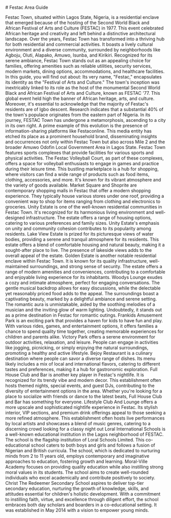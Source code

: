 \# Festac Area Guide

Festac Town, situated within Lagos State, Nigeria, is a residential enclave that emerged because of the hosting of the Second World Black and African Festival of Arts and Culture (FESTAC) in 1977\. This event celebrated African heritage and creativity and left behind a distinctive architectural landscape. Over the years, Festac Town has transformed into a thriving hub for both residential and commercial activities. It boasts a lively cultural environment and a diverse community, surrounded by neighborhoods like Agboju, Oluti, Alapako, Amuwo, Isunba, and Kirikiri. Recognized for its serene ambiance, Festac Town stands out as an appealing choice for families, offering amenities such as reliable utilities, security services, modern markets, dining options, accommodations, and healthcare facilities. In this guide, you will find out about: Its very name, "Festac," encapsulates its identity as the "Festival of Arts and Culture." The town's inception was inextricably linked to its role as the host of the monumental Second World Black and African Festival of Arts and Culture, known as FESTAC '77\. This global event held high the banner of African heritage, arts, and culture. Moreover, it's essential to acknowledge that the majority of Festac's residents are of Igbo descent. Research indicates that a substantial 40% of the town's populace originates from the eastern part of Nigeria. In its journey, FESTAC Town has undergone a metamorphosis, ascending to a city in its own right. A prime example of this evolution is the presence of information\-sharing platforms like Festaconline. This media entity has etched its place as a prominent household brand, disseminating insights and occurrences not only within Festac Town but also across Mile 2 and the broader Amuwo Odofin Local Government Area in Lagos State. Festac Town features sports complexes that provide facilities for various sports and physical activities. The Festac Volleyball Court, as part of these complexes, offers a space for volleyball enthusiasts to engage in games and practice during their leisure time. This bustling marketplace is a hub for shopping, where visitors can find a wide range of products such as food items, clothing, accessories, and more. It's known for its vibrant atmosphere and the variety of goods available. Market Square and Shoprite are contemporary shopping malls in Festac that offer a modern shopping experience. They typically house various stores under one roof, providing a convenient way to shop for items ranging from clothing and electronics to groceries. Unity Estate is one of the well\-known residential communities in Festac Town. It's recognized for its harmonious living environment and well\-designed infrastructure. The estate offers a range of housing options, catering to various preferences and family sizes. Unity Estate's emphasis on unity and community cohesion contributes to its popularity among residents. Lake View Estate is prized for its picturesque views of water bodies, providing a serene and tranquil atmosphere for its residents. This estate offers a blend of comfortable housing and natural beauty, making it a sought\-after place to live. The presence of lakeside views adds to the overall appeal of the estate. Golden Estate is another notable residential enclave within Festac Town. It is known for its quality infrastructure, well\-maintained surroundings, and strong sense of security. The estate offers a range of modern amenities and conveniences, contributing to a comfortable and enjoyable living experience for its inhabitants. Woodys Lounge exudes a cozy and intimate atmosphere, perfect for engaging conversations. The gentle musical backdrop allows for easy discussions, while the delectable yet reasonably priced food adds to the appeal. The surroundings boast a captivating beauty, marked by a delightful ambiance and serene setting. The romantic aura is unmistakable, aided by the soothing melodies of a musician and the inviting glow of warm lighting. Undoubtedly, it stands out as a prime destination in Festac for romantic outings. Frankids Amusement Park is an exciting park that provides a haven for kids to have fun and play. With various rides, games, and entertainment options, it offers families a chance to spend quality time together, creating memorable experiences for children and parents alike. Victory Park offers a serene environment for outdoor activities, relaxation, and leisure. People can engage in activities like jogging, picnicking, or simply enjoying the natural surroundings, promoting a healthy and active lifestyle. Bejoy Restaurant is a culinary destination where people can savor a diverse range of dishes. Its menu likely includes a mix of local and international flavors, catering to different tastes and preferences, making it a hub for gastronomic exploration. Full House Club and Bar is another key player in Festac's nightlife. It is recognized for its trendy vibe and modern decor. This establishment often hosts themed nights, special events, and guest DJs, contributing to the diversity of entertainment options in the area. Whether you're looking for a place to socialize with friends or dance to the latest beats, Full House Club and Bar has something for everyone. Lifestyle Club And Lounge offers a more upscale and sophisticated nightlife experience in Festac. Its stylish interior, VIP sections, and premium drink offerings appeal to those seeking a more refined atmosphere. This establishment often hosts live performances by local artists and showcases a blend of music genres, catering to a discerning crowd looking for a classy night out Loral International Schools is a well\-known educational institution in the Lagos neighborhood of FESTAC. The school is the flagship institution of Loral Schools Limited. This co\-educational school caters to both boys and girls and follows a fusion of Nigerian and British curricula. The school, which is dedicated to nurturing minds from 2 to 11 years old, employs contemporary and imaginative approaches to education, fostering growth and learning. Moral\-Ville Academy focuses on providing quality education while also instilling strong moral values in its students. The school aims to create well\-rounded individuals who excel academically and contribute positively to society. Christ The Redeemer Secondary School aspires to deliver top\-tier secondary education, nurturing the growth of knowledge, skills, and attitudes essential for children's holistic development. With a commitment to instilling faith, virtue, and excellence through diligent effort, the school embraces both day scholars and boarders in a co\-educational setting. It was established in May 2014 with a vision to empower young minds.